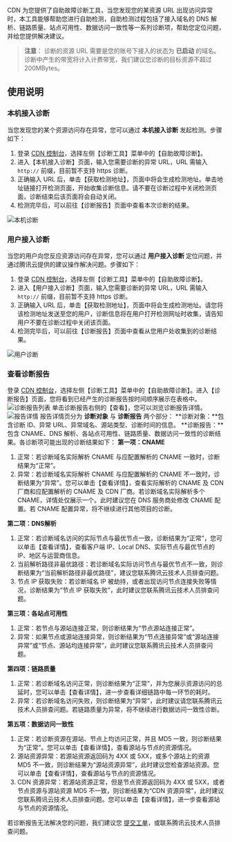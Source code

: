 CDN 为您提供了自助故障诊断工具，当您发现您的某资源 URL 出现访问异常时，本工具能够帮助您进行自助检测，自助检测过程包括了接入域名的 DNS 解析、链路质量、站点可用性、数据访问一致性等一系列诊断项，帮助您定位问题，并给您提供解决建议。

> **注意**：
> 诊断的资源 URL 需要是您的账号下接入的状态为 **已启动** 的域名。诊断中产生的带宽将计入计费带宽，我们建议您诊断的目标资源不超过 200MBytes。

## 使用说明
### 本机接入诊断
当您发现您的某个资源访问存在异常，您可以通过 **本机接入诊断** 发起检测。步骤如下：
1. 登录 [CDN 控制台](https://console.qcloud.com/cdn)，选择左侧【诊断工具】菜单中的【自助故障诊断】。
2. 进入【本机接入诊断】页面，输入您需要诊断的异常 URL，URL 需输入 ```http://``` 前缀，目前暂不支持 https 诊断。
3. 正确输入 URL 后，单击【获取检测地址】，页面中将会生成检测地址。单击地址链接打开检测页面，开始收集诊断信息。请不要在诊断过程中关闭检测页面，诊断结束后该页面将会自动关闭。
4. 检测完毕后，可以前往【诊断报告】页面中查看本次诊断的结果。

![本机诊断](https://mc.qcloudimg.com/static/img/0ca0998f99eb34b0518c0d2bec8a3723/self_diagnose.png)
### 用户接入诊断 
当您的用户向您反应资源访问存在异常，您可以通过 **用户接入诊断** 定位问题，并通过腾讯云提供的建议操作解决问题。步骤如下：
1. 登录 [CDN 控制台](https://console.qcloud.com/cdn)，选择左侧【诊断工具】菜单中的【自助故障诊断】。
2. 进入【用户接入诊断】页面，输入您需要诊断的异常 URL，URL 需输入 ```http://``` 前缀，目前暂不支持 https 诊断。
3. 正确输入 URL 后，单击【获取检测地址】，页面中将会生成检测地址。请您将该检测地址发送至您的用户，诊断信息将在用户打开检测网址时收集，请告知用户不要在诊断过程中关闭该页面。
4. 检测完毕后，可以前往【诊断报告】页面中查看从您用户处收集到的诊断结果。

![用户诊断](https://mc.qcloudimg.com/static/img/bbf78690bdf0427185c262f2bebc1131/client_diagnose.png)
### 查看诊断报告
登录 [CDN 控制台](https://console.qcloud.com/cdn)，选择左侧【诊断工具】菜单中的【自助故障诊断】。进入【诊断报告】页面，您将看到已经产生的诊断报告按时间顺序展示在表格中。
![诊断报告列表](https://mc.qcloudimg.com/static/img/e7f20ed2db1f3189fa76f52e7eab8405/diagnose_report.png)
单击诊断报告右侧的【查看】，您可以浏览诊断报告详情。 
![报告详情](https://mc.qcloudimg.com/static/img/a20eec7d8f810d8351bd5438d51bde36/diagnose_details.png)
报告详情页分为 **诊断对象** 与 **诊断报告** 两个部分：
**诊断对象：**包含诊断 ID、异常 URL、异常域名、源站类型、诊断时间的信息。
**诊断报告：**包含 CNAME、DNS 解析、各站点可用性、链路质量、数据访问一致性的诊断结果。各诊断项可能出现的诊断结果如下：
**第一项：CNAME**
1. 正常：若诊断域名实际解析 CNAME 与应配置解析的 CNAME 一致时，诊断结果为“正常”。
2. 异常：若诊断域名实际解析 CNAME 与应配置解析的 CNAME 不一致时，诊断结果为“异常”。您可以单击【查看详情】，查看实际解析的 CNAME 及 CDN 厂商和应配置解析的 CNAME 及 CDN 厂商。若诊断域名实际解析多个 CNAME，详情处仅展示一个。此时建议您在 DNS 服务商处修改 CNAME 配置。若 CNAME 配置异常，将不继续进行其他项目的诊断。

**第二项：DNS解析**
1. 正常：若诊断域名访问的实际节点与最优节点一致，诊断结果为“正常”，您可以单击【查看详情】，查看客户端 IP、Local DNS、实际节点与最优节点的 IP、地区与运营商信息。
2. 当前解析路径非最优路径：若诊断域名实际访问节点与最优节点不一致，则诊断结果为“当前解析路径非最优路径”，建议您联系腾讯云技术人员排查问题。
3. 节点 IP 获取失败：若诊断域名 IP 被劫持，或者出现访问节点连接失败等情况，诊断结果为“节点 IP 获取失败”，此时建议您联系腾讯云技术人员排查问题。

**第三项：各站点可用性**
1. 正常：若节点与源站连接正常，则诊断结果为“节点源站连接正常”。
2. 异常：如果节点或源站连接异常，则诊断结果为“节点连接异常”或“源站连接异常”或“节点、源站均连接异常”，此时建议您联系腾讯云技术人员排查问题。

**第四项：链路质量**
1. 正常：若诊断域名访问正常，则诊断结果为“正常”，并为您展示资源访问的总延时，您可以单击【查看详情】，进一步查看详细链路中每一环节的耗时。
2. 异常：若诊断域名访问失败，则诊断结果为“异常”，此时建议请您联系腾讯云技术人员排查问题。若链路质量为异常，将不继续进行数据访问一致性诊断。

**第五项：数据访问一致性**
1. 正常：若诊断资源在源站、节点上均访问正常，并且 MD5 一致，则诊断结果为“正常”。您可以单击【查看详情】，查看源站与节点的资源情况。
2. 源站资源异常：若源站资源返回码为 4XX 或 5XX，或多个源站上的资源 MD5 不一致，则诊断结果为“源站资源异常”，此时建议您检查源站资源。您可以单击【查看详情】，查看源站与节点的资源情况。
3. CDN 资源异常：若源站资源正常，但是节点资源返回码为 4XX 或 5XX，或者节点资源与源站资源 MD5 不一致，则诊断结果为“CDN 资源异常”，此时建议您联系腾讯云技术人员排查问题。您可以单击【查看详情】，进一步查看源站与节点的资源情况。

若诊断报告无法解决您的问题，我们建议您 [提交工单](https://console.cloud.tencent.com/workorder/category)，或联系腾讯云技术人员排查问题。
